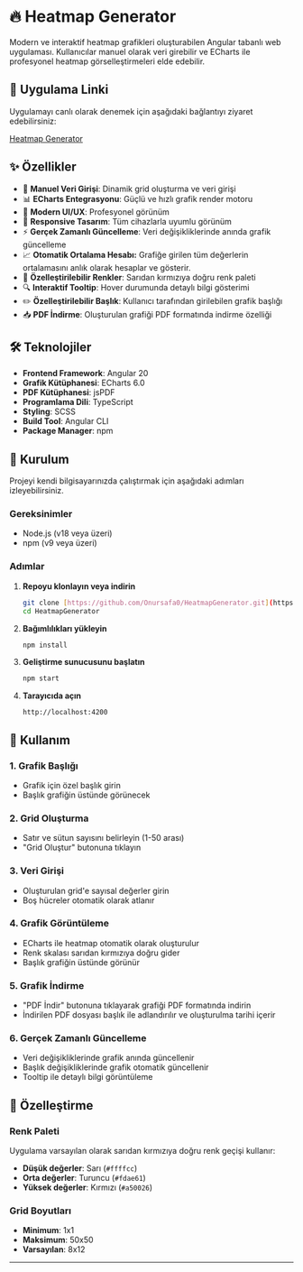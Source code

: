 # 🔥 Heatmap Generator

Modern ve interaktif heatmap grafikleri oluşturabilen Angular tabanlı web uygulaması. Kullanıcılar manuel olarak veri girebilir ve ECharts ile profesyonel heatmap görselleştirmeleri elde edebilir.

## 🔗 Uygulama Linki
Uygulamayı canlı olarak denemek için aşağıdaki bağlantıyı ziyaret edebilirsiniz:

[Heatmap Generator](https://onursafa0.github.io/heatmap-generator/)

## ✨ Özellikler

- 🎯 **Manuel Veri Girişi**: Dinamik grid oluşturma ve veri girişi
- 📊 **ECharts Entegrasyonu**: Güçlü ve hızlı grafik render motoru
- 🎨 **Modern UI/UX**: Profesyonel görünüm
- 📱 **Responsive Tasarım**: Tüm cihazlarla uyumlu görünüm
- ⚡ **Gerçek Zamanlı Güncelleme**: Veri değişikliklerinde anında grafik güncelleme
- 📈 **Otomatik Ortalama Hesabı:** Grafiğe girilen tüm değerlerin ortalamasını anlık olarak hesaplar ve gösterir.
- 🎨 **Özelleştirilebilir Renkler**: Sarıdan kırmızıya doğru renk paleti
- 🔍 **Interaktif Tooltip**: Hover durumunda detaylı bilgi gösterimi
- ✏️ **Özelleştirilebilir Başlık**: Kullanıcı tarafından girilebilen grafik başlığı
- 📥 **PDF İndirme**: Oluşturulan grafiği PDF formatında indirme özelliği

## 🛠️ Teknolojiler

- **Frontend Framework**: Angular 20
- **Grafik Kütüphanesi**: ECharts 6.0
- **PDF Kütüphanesi**: jsPDF
- **Programlama Dili**: TypeScript
- **Styling**: SCSS
- **Build Tool**: Angular CLI
- **Package Manager**: npm

## 🚀 Kurulum

Projeyi kendi bilgisayarınızda çalıştırmak için aşağıdaki adımları izleyebilirsiniz.

### Gereksinimler
- Node.js (v18 veya üzeri)
- npm (v9 veya üzeri)

### Adımlar

1. **Repoyu klonlayın veya indirin**
   ```bash
   git clone [https://github.com/Onursafa0/HeatmapGenerator.git](https://github.com/Onursafa0/heatmap-generator)
   cd HeatmapGenerator
   ```

2. **Bağımlılıkları yükleyin**
   ```bash
   npm install
   ```

3. **Geliştirme sunucusunu başlatın**
   ```bash
   npm start
   ```

4. **Tarayıcıda açın**
   ```
   http://localhost:4200
   ```

## 📖 Kullanım

### 1. Grafik Başlığı
- Grafik için özel başlık girin
- Başlık grafiğin üstünde görünecek

### 2. Grid Oluşturma
- Satır ve sütun sayısını belirleyin (1-50 arası)
- "Grid Oluştur" butonuna tıklayın

### 3. Veri Girişi
- Oluşturulan grid'e sayısal değerler girin
- Boş hücreler otomatik olarak atlanır

### 4. Grafik Görüntüleme
- ECharts ile heatmap otomatik olarak oluşturulur
- Renk skalası sarıdan kırmızıya doğru gider
- Başlık grafiğin üstünde görünür

### 5. Grafik İndirme
- "PDF İndir" butonuna tıklayarak grafiği PDF formatında indirin
- İndirilen PDF dosyası başlık ile adlandırılır ve oluşturulma tarihi içerir

### 6. Gerçek Zamanlı Güncelleme
- Veri değişikliklerinde grafik anında güncellenir
- Başlık değişikliklerinde grafik otomatik güncellenir
- Tooltip ile detaylı bilgi görüntüleme

## 🎨 Özelleştirme

### Renk Paleti
Uygulama varsayılan olarak sarıdan kırmızıya doğru renk geçişi kullanır:
- **Düşük değerler**: Sarı (`#ffffcc`)
- **Orta değerler**: Turuncu (`#fdae61`)
- **Yüksek değerler**: Kırmızı (`#a50026`)

### Grid Boyutları
- **Minimum**: 1x1
- **Maksimum**: 50x50
- **Varsayılan**: 8x12
---
